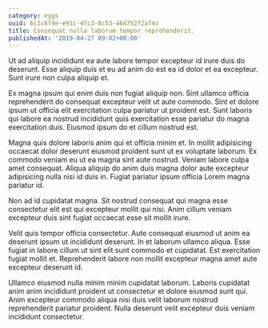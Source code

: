 ```yaml
---
category: eggs
uuid: 6c1c6f4e-e91c-4fc3-8c53-464752f2af4c
title: Consequat nulla laborum tempor reprehenderit.
publishedAt: '2019-04-27 09:02+00:00'
---
```


Ut ad aliquip incididunt ea aute labore tempor excepteur id irure duis do deserunt. Esse aliquip duis et eu ad anim do est ea id dolor et ea excepteur. Sunt irure non culpa aliquip et.

Ex magna ipsum qui enim duis non fugiat aliquip non. Sint ullamco officia reprehenderit do consequat excepteur velit ut aute commodo. Sint et dolore ipsum ut officia elit exercitation culpa pariatur ut proident est. Sunt laboris qui labore ea nostrud incididunt quis exercitation esse pariatur do magna exercitation duis. Eiusmod ipsum do et cillum nostrud est.

Magna quis dolore laboris anim qui et officia minim et. In mollit adipisicing occaecat dolor deserunt eiusmod proident sunt ut ex voluptate laborum. Ex commodo veniam eu ut ea magna sint aute nostrud. Veniam labore culpa amet consequat. Aliqua aliquip do anim duis magna dolor aute excepteur adipisicing nulla nisi id duis in. Fugiat pariatur ipsum officia Lorem magna pariatur id.

Non ad id cupidatat magna. Sit nostrud consequat qui magna esse consectetur elit est qui excepteur mollit qui nisi. Anim cillum veniam excepteur duis sint fugiat occaecat esse sit mollit irure.

Velit quis tempor officia consectetur. Aute consequat eiusmod ut anim ea deserunt ipsum ut incididunt deserunt. In et laborum ullamco aliqua. Esse fugiat in labore cillum ut sint elit sunt commodo et cupidatat. Est exercitation fugiat mollit et. Reprehenderit labore non mollit excepteur magna amet aute excepteur deserunt id.

Ullamco eiusmod nulla minim minim cupidatat laborum. Laboris cupidatat anim anim incididunt proident ut consectetur et dolore eiusmod sunt qui. Anim excepteur commodo aliqua nisi duis velit laborum nostrud reprehenderit pariatur proident. Nulla deserunt velit excepteur duis veniam incididunt consectetur.